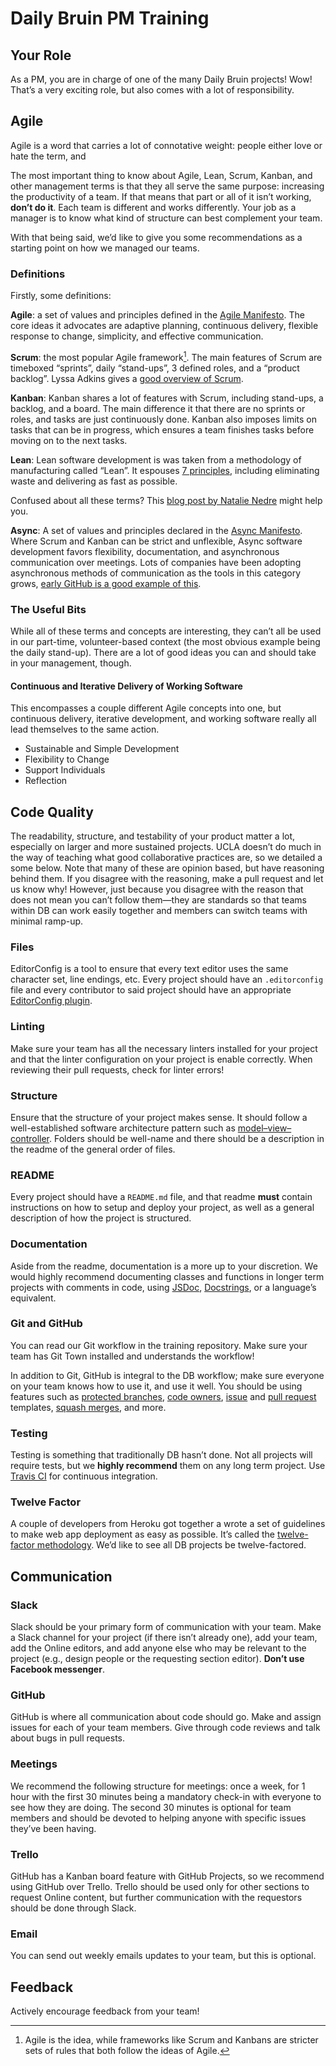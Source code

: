 # Daily Bruin PM Training

## Your Role
As a PM, you are in charge of one of the many Daily Bruin projects! Wow! That’s a very exciting role, but also comes with a lot of responsibility.

## Agile
Agile is a word that carries a lot of connotative weight: people either love or hate the term, and 

The most important thing to know about Agile, Lean, Scrum, Kanban, and other management terms is that they all serve the same purpose: increasing the productivity of a team. If that means that part or all of it isn’t working, __don’t do it__. Each team is different and works differently. Your job as a manager is to know what kind of structure can best complement your team.

With that being said, we’d like to give you some recommendations as a starting point on how we managed our teams.

### Definitions
Firstly, some definitions:

__Agile__: a set of values and principles defined in the [Agile Manifesto](http://agilemanifesto.org). The core ideas it advocates are adaptive planning, continuous delivery, flexible response to change, simplicity, and effective communication.

__Scrum__: the most popular Agile framework[^1]. The main features of Scrum are timeboxed “sprints”, daily “stand-ups”, 3 defined roles, and a “product backlog”. Lyssa Adkins gives a [good overview of Scrum](https://www.youtube.com/watch?v=_BWbaZs1M_8).

__Kanban__: Kanban shares a lot of features with Scrum, including stand-ups, a backlog, and a board. The main difference it that there are no sprints or roles, and tasks are just continuously done. Kanban also imposes limits on tasks that can be in progress, which ensures a team finishes tasks before moving on to the next tasks.

__Lean__: Lean software development is was taken from a methodology of manufacturing called “Lean”. It espouses [7 principles](https://en.wikipedia.org/wiki/Lean_software_development), including eliminating waste and delivering as fast as possible.

Confused about all these terms? This [blog post by Natalie Nedre](https://realtimeboard.com/blog/choose-between-agile-lean-scrum-kanban/) might help you.

__Async__: A set of values and principles declared in the [Async Manifesto](http://asyncmanifesto.org). Where Scrum and Kanban can be strict and unflexible, Async software development favors flexibility, documentation, and asynchronous communication over meetings. Lots of companies have been adopting asynchronous methods of communication as the tools in this category grows, [early GitHub is a good example of this](https://zachholman.com/posts/how-github-works/).

### The Useful Bits
While all of these terms and concepts are interesting, they can’t all be used in our part-time, volunteer-based context (the most obvious example being the daily stand-up).  There are a lot of good ideas you can and should take in your management, though.

#### Continuous and Iterative Delivery of Working Software
This encompasses a couple different Agile concepts into one, but continuous delivery, iterative development, and working software really all lead themselves to the same action.
- Sustainable and Simple Development
- Flexibility to Change
- Support Individuals
- Reflection

## Code Quality
The readability, structure, and testability of your product matter a lot, especially on larger and more sustained projects. UCLA doesn’t do much in the way of teaching what good collaborative practices are, so we detailed a some below. Note that many of these are opinion based, but have reasoning behind them. If you disagree with the reasoning, make a pull request and let us know why! However, just because you disagree with the reason that does not mean you can’t follow them—they are standards so that teams within DB can work easily together and members can switch teams with minimal ramp-up. 

### Files
EditorConfig is a tool to ensure that every text editor uses the same character set, line endings, etc. Every project should have an `.editorconfig` file and every contributor to said project should have an appropriate [EditorConfig plugin](http://editorconfig.org/#download).

### Linting
Make sure your team has all the necessary linters installed for your project and that the linter configuration on your project is enable correctly. When reviewing their pull requests, check for linter errors!

### Structure
Ensure that the structure of your project makes sense. It should follow a well-established software architecture pattern such as [model–view–controller](https://en.wikipedia.org/wiki/Model%E2%80%93view%E2%80%93controller). Folders should be well-name and there should be a description in the readme of the general order of files.

### README
Every project should have a `README.md` file, and  that readme __must__ contain instructions on how to setup and deploy your project, as well as a general description of how the project is structured.

### Documentation
Aside from the readme, documentation is a more up to your discretion. We would highly recommend documenting classes and functions in longer term projects with comments in code, using [JSDoc](https://duckduckgo.com/?q=jsdoc&t=osx&ia=software "jsdoc"), [Docstrings](https://www.python.org/dev/peps/pep-0257/), or a language’s equivalent.

### Git and GitHub
You can read our Git workflow in the training repository. Make sure your team has Git Town installed and understands the workflow!

In addition to Git, GitHub is integral to the DB workflow; make sure everyone on your team knows how to use it, and use it well. You should be using features such as [protected branches](https://help.github.com/articles/working-with-protected-branches/), [code owners](https://help.github.com/articles/about-codeowners/), [issue](https://help.github.com/articles/creating-an-issue-template-for-your-repository/) and [pull request](https://help.github.com/articles/creating-a-pull-request-template-for-your-repository/) templates, [squash merges](https://help.github.com/articles/configuring-commit-squashing-for-pull-requests/), and more.

### Testing
Testing is something that traditionally DB hasn’t done. Not all projects will require tests, but we __highly recommend__ them on any long term project. Use [Travis CI](https://travis-ci.org) for continuous integration.

### Twelve Factor
A couple of developers from Heroku got together a wrote a set of guidelines to make web app deployment as easy as possible. It’s called the [twelve-factor methodology](https://12factor.net). We’d like to see all DB projects be twelve-factored.

## Communication
### Slack
Slack should be your primary form of communication with your team. Make a Slack channel for your project (if there isn’t already one), add your team, add the Online editors, and add anyone else who may be relevant to the project (e.g., design people or the requesting section editor). __Don’t use Facebook messenger__.

### GitHub
GitHub is where all communication about code should go. Make and assign issues for each of your team members. Give through code reviews and talk about bugs in pull requests.

### Meetings
We recommend the following structure for meetings: once a week, for 1 hour with the first 30 minutes being a mandatory check-in with everyone to see how they are doing. The second 30 minutes is optional for team members and should be devoted to helping anyone with specific issues they’ve been having.

### Trello
GitHub has a Kanban board feature with GitHub Projects, so we recommend using GitHub over Trello. Trello should be used only for other sections to request Online content, but further communication with the requestors should be done through Slack. 

### Email
You can send out weekly emails updates to your team, but this is optional.

## Feedback
Actively encourage feedback from your team!

[^1]:	Agile is the idea, while frameworks like Scrum and Kanbans are stricter sets of rules that both follow the ideas of Agile.